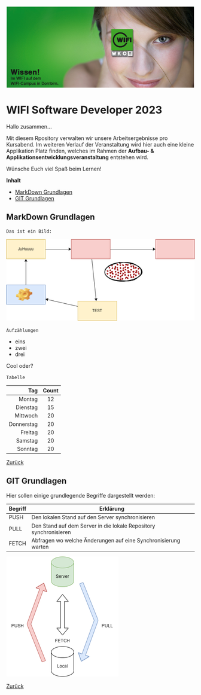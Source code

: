 ![TestImage](doc/images/wifi_campus.PNG)
<a id="item-home"></a>
# WIFI Software Developer 2023
Hallo zusammen...

Mit diesem Rpository verwalten wir unsere Arbeitsergebnisse pro Kursabend. Im weiteren Verlauf der Veranstaltung wird hier auch eine kleine Applikation Platz finden, welches im Rahmen der **Aufbau- & Applikationsentwicklungsveranstaltung** entstehen wird. 

Wünsche Euch viel Spaß beim Lernen!

**Inhalt**
 - [MarkDown Grundlagen](#item-md)
 - [GIT Grundlagen](#item-git)
 

<a id="item-md"></a>
## MarkDown Grundlagen

    Das ist ein Bild:

![TestImage](doc/images/overview.drawio.png)

    Aufzählungen

- eins
- zwei
- drei

Cool oder?


    Tabelle

|Tag|Count|
|-----:|:-------:|
|Montag|12|
|Dienstag|15|
|Mittwoch|20|
|Donnerstag|20|
|Freitag|20|
|Samstag|20|
|Sonntag|20|

[Zurück](#item-home)

<a id="item-git"></a>
## GIT Grundlagen
Hier sollen einige grundlegende Begriffe dargestellt werden:

|Begriff|Erklärung|
|---|---|
|PUSH|Den lokalen Stand auf den Server synchronisieren|
|PULL|Den Stand auf dem Server in die lokale Repository synchronisieren|
|FETCH|Abfragen wo welche Änderungen auf eine Synchronisierung warten|



![TestImage](doc/images/git-overview.drawio.png)

[Zurück](#item-home)